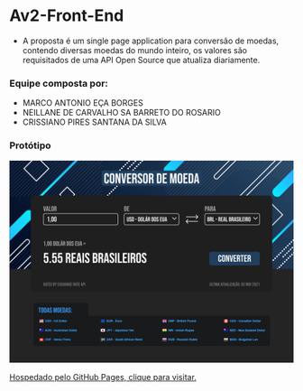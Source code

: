 # Av2-Front-End

* A proposta é um single page application para conversão de moedas, contendo diversas moedas do mundo inteiro, os valores são requisitados de uma API Open Source que atualiza diariamente.

### Equipe composta por:

* MARCO ANTONIO EÇA BORGES
* NEILLANE DE CARVALHO SA BARRETO DO ROSARIO
* CRISSIANO PIRES SANTANA DA SILVA

### Protótipo
![Protótipo](images/5.%20Prototipo.png "Protótipo")

[Hospedado pelo GitHub Pages, clique para visitar.](https://marcoborgess.github.io/Av2-Front-End/)